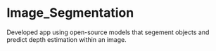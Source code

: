 # Image_Segmentation
Developed app using open-source models that segement objects and predict depth estimation within an image.  
